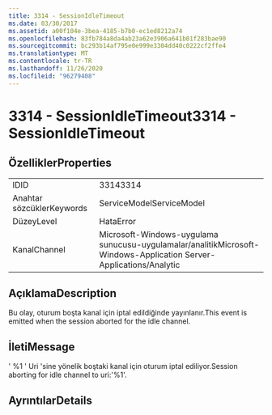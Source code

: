 ```yaml
---
title: 3314 - SessionIdleTimeout
ms.date: 03/30/2017
ms.assetid: a00f104e-3bea-4185-b7b0-ec1ed8212a74
ms.openlocfilehash: 83fb784a8da4ab23a62e3906a641b01f283bae90
ms.sourcegitcommit: bc293b14af795e0e999e3304dd40c0222cf2ffe4
ms.translationtype: MT
ms.contentlocale: tr-TR
ms.lasthandoff: 11/26/2020
ms.locfileid: "96279408"
---
```

# <a name="3314---sessionidletimeout"></a><span data-ttu-id="0499c-102">3314 - SessionIdleTimeout</span><span class="sxs-lookup"><span data-stu-id="0499c-102">3314 - SessionIdleTimeout</span></span>

## <a name="properties"></a><span data-ttu-id="0499c-103">Özellikler</span><span class="sxs-lookup"><span data-stu-id="0499c-103">Properties</span></span>  
  
|||  
|-|-|  
|<span data-ttu-id="0499c-104">ID</span><span class="sxs-lookup"><span data-stu-id="0499c-104">ID</span></span>|<span data-ttu-id="0499c-105">3314</span><span class="sxs-lookup"><span data-stu-id="0499c-105">3314</span></span>|  
|<span data-ttu-id="0499c-106">Anahtar sözcükler</span><span class="sxs-lookup"><span data-stu-id="0499c-106">Keywords</span></span>|<span data-ttu-id="0499c-107">ServiceModel</span><span class="sxs-lookup"><span data-stu-id="0499c-107">ServiceModel</span></span>|  
|<span data-ttu-id="0499c-108">Düzey</span><span class="sxs-lookup"><span data-stu-id="0499c-108">Level</span></span>|<span data-ttu-id="0499c-109">Hata</span><span class="sxs-lookup"><span data-stu-id="0499c-109">Error</span></span>|  
|<span data-ttu-id="0499c-110">Kanal</span><span class="sxs-lookup"><span data-stu-id="0499c-110">Channel</span></span>|<span data-ttu-id="0499c-111">Microsoft-Windows-uygulama sunucusu-uygulamalar/analitik</span><span class="sxs-lookup"><span data-stu-id="0499c-111">Microsoft-Windows-Application Server-Applications/Analytic</span></span>|  
  
## <a name="description"></a><span data-ttu-id="0499c-112">Açıklama</span><span class="sxs-lookup"><span data-stu-id="0499c-112">Description</span></span>  

 <span data-ttu-id="0499c-113">Bu olay, oturum boşta kanal için iptal edildiğinde yayınlanır.</span><span class="sxs-lookup"><span data-stu-id="0499c-113">This event is emitted when the session aborted for the idle channel.</span></span>  
  
## <a name="message"></a><span data-ttu-id="0499c-114">İleti</span><span class="sxs-lookup"><span data-stu-id="0499c-114">Message</span></span>  

 <span data-ttu-id="0499c-115">' %1 ' Uri 'sine yönelik boştaki kanal için oturum iptal ediliyor.</span><span class="sxs-lookup"><span data-stu-id="0499c-115">Session aborting for idle channel to uri:'%1'.</span></span>  
  
## <a name="details"></a><span data-ttu-id="0499c-116">Ayrıntılar</span><span class="sxs-lookup"><span data-stu-id="0499c-116">Details</span></span>
